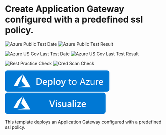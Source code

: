 # Create Application Gateway configured with a predefined ssl policy.

![Azure Public Test Date](https://azurequickstartsservice.blob.core.windows.net/badges/quickstarts/microsoft.network/application-gateway-sslpolicy-predefined/PublicLastTestDate.svg)
![Azure Public Test Result](https://azurequickstartsservice.blob.core.windows.net/badges/quickstarts/microsoft.network/application-gateway-sslpolicy-predefined/PublicDeployment.svg)

![Azure US Gov Last Test Date](https://azurequickstartsservice.blob.core.windows.net/badges/quickstarts/microsoft.network/application-gateway-sslpolicy-predefined/FairfaxLastTestDate.svg)
![Azure US Gov Last Test Result](https://azurequickstartsservice.blob.core.windows.net/badges/quickstarts/microsoft.network/application-gateway-sslpolicy-predefined/FairfaxDeployment.svg)

![Best Practice Check](https://azurequickstartsservice.blob.core.windows.net/badges/quickstarts/microsoft.network/application-gateway-sslpolicy-predefined/BestPracticeResult.svg)
![Cred Scan Check](https://azurequickstartsservice.blob.core.windows.net/badges/quickstarts/microsoft.network/application-gateway-sslpolicy-predefined/CredScanResult.svg)

[![Deploy To Azure](https://raw.githubusercontent.com/Azure/azure-quickstart-templates/master/1-CONTRIBUTION-GUIDE/images/deploytoazure.svg?sanitize=true)](https://portal.azure.com/#create/Microsoft.Template/uri/https%3A%2F%2Fraw.githubusercontent.com%2FAzure%2Fazure-quickstart-templates%2Fmaster%2Fquickstarts%2Fmicrosoft.network%2Fapplication-gateway-sslpolicy-predefined%2Fazuredeploy.json)  [![Visualize](https://raw.githubusercontent.com/Azure/azure-quickstart-templates/master/1-CONTRIBUTION-GUIDE/images/visualizebutton.svg?sanitize=true)](http://armviz.io/#/?load=https%3A%2F%2Fraw.githubusercontent.com%2FAzure%2Fazure-quickstart-templates%2Fmaster%2Fquickstarts%2Fmicrosoft.network%2Fapplication-gateway-sslpolicy-predefined%2Fazuredeploy.json)

This template deploys an Application Gateway configured with a predefined ssl policy.


